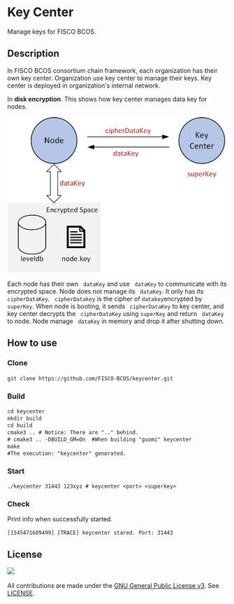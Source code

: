 # Key Center

Manage keys for FISCO BCOS.

## Description

In FISCO BCOS consortium chain framework, each organization has their own key center. Organization use key center to manage their keys. Key center is deployed in organization's internal network.  

In **disk encryption**. This shows how key center manages data key for nodes. 

![](docs/imgs/framework.png)

Each node has their own ``` dataKey``` and use ``` dataKey``` to communicate with its encrypted space. Node does not manage its ``` dataKey```. It only has its ``` cipherDataKey```. ``` cipherDatakey``` is the cipher of ``` datakey ```encrypted by ``` superKey```.  When node is booting, it sends ``` cipherDataKey``` to key center, and key center decrypts the ``` cipherDataKey```  using ``` superKey ``` and return ``` dataKey``` to node. Node manage ``` dataKey``` in memory and drop it after shutting down.

## How to use

### Clone

``` shell
git clone https://github.com/FISCO-BCOS/keycenter.git
```

### Build

``` shell
cd keycenter
mkdir build
cd build
cmake3 .. # Notice: There are ".." behind. 
# cmake3 .. -DBUILD_GM=On  #When building "guomi" keycenter
make
#The execution: "keycenter" generated.
```

### Start

``` shell
./keycenter 31443 123xyz # keycenter <port> <superkey>
```

### Check

Print info when successfully started.

``` log
[1545471609499] [TRACE] keycenter stared. Port: 31443
```

## License

![](https://img.shields.io/github/license/FISCO-BCOS/keycenter.svg)

All contributions are made under the [GNU General Public License v3](https://www.gnu.org/licenses/gpl-3.0.en.html). See [LICENSE](LICENSE).
